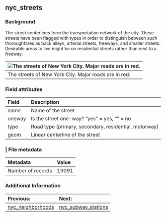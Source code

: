 ## nyc\_streets

### Background
The street centerlines form the transportation network of the city. These streets have been flagged with types in order to distinguish between such thoroughfares as back alleys, arterial streets, freeways, and smaller streets. Desirable areas to live might be on residential streets rather than next to a freeway.

| ![The streets of New York City. Major roads are in red.](http://workshops.boundlessgeo.com/postgis-intro/_images/nyc_streets.png) |
| :------- |
| The streets of New York City. Major roads are in red. |

### Field attributes
| Field | Description |
| :-------- | :---------- |
| name | Name of the street |
| oneway | 	Is the street one-way? “yes” = yes, “” = no |
| type | Road type (primary, secondary, residential, motorway) |
| geom | Linear centerline of the street |

### | File metadata
| Metadata | Value |
| :------- | :---- |
| Number of records | 19091 |

### Additional Information

| Previous: | Next: |
| :-------- | :---- |
| [nyc_neighborhoods](/data/nyc/nyc_neighborhoods.md) | [nyc_subway_stations](/data/nyc/nyc_subway_stations.md) |
